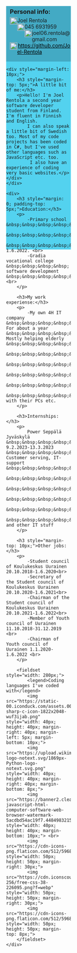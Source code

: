 <html lang="en">
<head>
    <meta charset="UTF-8">
    <meta name="viewport" content="width=device-width, initial-scale=1.0">
    <title>Document</title>
</head>
<style>
.info{
    float: left;
    width: 35%;
    height: 658px;
    background-color: #53d2ef;
    margin-right: 25px;
}
.box{
    height: 150px;
    background-color: #43aac4;
    padding-left: 10px;
}
.box img{
    float: left;
}
</style>
<body>
    <div class="info">
    <div class="box">
        <h3 style="margin-top: 0; margin-bottom: 5px; padding-top: 5px;">Personal info:</h3>
        <img src="https://icons.veryicon.com/png/o/internet--web/55-common-web-icons/person-4.png" style="height: 20px; width: 20px; background-color: #43aac4;"><p style="margin: 0;">Joel Rentola</p>
        <img src="https://cdn2.iconfinder.com/data/icons/font-awesome/1792/phone-512.png" style="height: 20px; width: 20px; background-color: #43aac4;"><p style="margin: 0;">045 6931959</p>
        <img src="https://cdn-icons-png.flaticon.com/512/4213/4213968.png" style="height: 20px; width: 20px; background-color: #43aac4;"><p style="margin: 0; margin-left: 22px;">joel06.rentola@gmail.com</p>
        <img src="https://cdn-icons-png.flaticon.com/512/25/25231.png" style="height: 20px; width: 20px; background-color: #43aac4;"><a href="https://github.com/Joel-Rentola" target="_blank" style="margin: 0; margin-top: 0px; margin-left: 2px; color: black;">https://github.com/Joel-Rentola</a>
    </div>

    <div style="margin-left: 10px;">
        <h3 style="margin-top: 5px;">A little bit of me:</h3>
        <p>Hello! I'm Joel Rentola a second year software developer student from Finland. I'm fluent in Finnish and English.
            I can also speak a little bit of Swedish too. Most of my code projects has been coded in C#, but I've used other languages such as JavaScript etc. too.
             I also have an experience of coding very basic websites.</p>
    </div>
    </div>

    <div>
        <h3 style="margin: 0; padding-top: 5px;">Education:</h3>
        <p>
            -Primary school &nbsp;&nbsp;&nbsp;&nbsp;&nbsp;&nbsp;&nbsp;&nbsp;&nbsp;&nbsp;&nbsp;&nbsp;&nbsp;&nbsp;&nbsp;&nbsp;&nbsp;&nbsp;&nbsp;&nbsp;&nbsp;&nbsp;&nbsp;
            &nbsp;&nbsp;&nbsp;&nbsp;&nbsp;&nbsp;&nbsp;&nbsp;&nbsp;&nbsp;&nbsp;&nbsp;&nbsp;&nbsp;&nbsp;&nbsp;&nbsp;&nbsp;&nbsp;&nbsp;&nbsp;&nbsp;&nbsp;&nbsp;&nbsp;&nbsp;
            &nbsp;&nbsp;&nbsp;&nbsp;&nbsp;&nbsp;&nbsp;&nbsp;&nbsp;&nbsp;&nbsp;&nbsp;&nbsp;&nbsp;&nbsp;graduated 1.6.2022. <br>
            -Gradia vocational college &nbsp;&nbsp;&nbsp;&nbsp; software development &nbsp;&nbsp;&nbsp;&nbsp;&nbsp;&nbsp;&nbsp;ongoing <br>
        </p>
    
        <h3>My work experiense:</h3>
        <p>
            -My own 4H IT company &nbsp;&nbsp;&nbsp;&nbsp;&nbsp;&nbsp;&nbsp; For about a year &nbsp;&nbsp;&nbsp;&nbsp;&nbsp;&nbsp;&nbsp;&nbsp;&nbsp;&nbsp;&nbsp;&nbsp;&nbsp;&nbsp;&nbsp; Mostly helping elderly &nbsp;&nbsp;&nbsp;&nbsp;&nbsp;
            &nbsp;&nbsp;&nbsp;&nbsp;&nbsp;&nbsp;&nbsp;&nbsp;&nbsp;&nbsp;&nbsp;&nbsp;&nbsp;
            &nbsp;&nbsp;&nbsp;&nbsp;&nbsp;&nbsp;&nbsp;&nbsp;&nbsp;&nbsp;&nbsp;&nbsp;&nbsp;&nbsp;&nbsp;&nbsp;
            &nbsp;&nbsp;&nbsp;&nbsp;&nbsp;&nbsp;&nbsp;&nbsp;&nbsp;&nbsp;&nbsp;&nbsp;&nbsp;&nbsp;&nbsp;&nbsp;&nbsp;&nbsp;&nbsp;&nbsp;
            &nbsp;&nbsp;&nbsp;&nbsp;&nbsp;&nbsp;&nbsp;&nbsp;&nbsp;&nbsp;&nbsp;&nbsp;&nbsp;&nbsp;&nbsp;&nbsp;&nbsp;&nbsp;&nbsp;&nbsp;
            &nbsp;&nbsp;&nbsp;&nbsp;&nbsp;&nbsp;&nbsp;&nbsp;&nbsp;&nbsp;&nbsp;&nbsp; with their PCs etc.
        </p>

        <h3>Internships:</h3>
        <p>
            Power Seppälä Jyväskylä &nbsp;&nbsp;&nbsp;&nbsp;&nbsp;&nbsp;&nbsp; 9.2.2023-13.3.2023 &nbsp;&nbsp;&nbsp;&nbsp;&nbsp;&nbsp;&nbsp;&nbsp;&nbsp;&nbsp;&nbsp; Customer serving, IT-support &nbsp;&nbsp;&nbsp;&nbsp;&nbsp;
            &nbsp;&nbsp;&nbsp;&nbsp;&nbsp;&nbsp;&nbsp;&nbsp;&nbsp;&nbsp;&nbsp;&nbsp;&nbsp;
            &nbsp;&nbsp;&nbsp;&nbsp;&nbsp;&nbsp;&nbsp;&nbsp;&nbsp;&nbsp;&nbsp;&nbsp;&nbsp;&nbsp;&nbsp;&nbsp;
            &nbsp;&nbsp;&nbsp;&nbsp;&nbsp;&nbsp;&nbsp;&nbsp;&nbsp;&nbsp;&nbsp;&nbsp;&nbsp;&nbsp;&nbsp;&nbsp;&nbsp;&nbsp;&nbsp;&nbsp;
            &nbsp;&nbsp;&nbsp;&nbsp;&nbsp;&nbsp;&nbsp;&nbsp;&nbsp;&nbsp;&nbsp;&nbsp;&nbsp;&nbsp;&nbsp;&nbsp;&nbsp;&nbsp;&nbsp;&nbsp;
            &nbsp;&nbsp;&nbsp;&nbsp;&nbsp;&nbsp;&nbsp;&nbsp;&nbsp;&nbsp;&nbsp;&nbsp; and other IT stuff
        </p>
    
        <h3 style="margin-top: 10px;">Other jobs:</h3>
        <p>
            -Student council of Koulukeskus Uurainen 20.10.2018-1.6.2020<br>
            -Secretary of the Student council of Koulukeskus Uurainen 20.10.2020-1.6.2021<br>
            -Chairman of the Student council of Koulukeskus Uurainen 20.10.2021-1.6.2022<br>
            -Member of Youth council of Uurainen 11.10.2018-31.12.2019 <br>
            -Chairman of Youth council of Uurainen 1.1.2020-1.6.2022 <br>
        </p>
    
        <fieldset style="width: 280px;">
            <legend>Coding languages I've coded with</legend>
            <img src="https://static-00.iconduck.com/assets.00/c-sharp-c-icon-1822x2048-wuf3ijab.png" style="width: 40px; height: 40px; margin-right: 40px; margin-left: 5px; margin-bottom: 10px;">
            <img src="https://upload.wikimedia.org/wikipedia/commons/thumb/c/c3/Python-logo-notext.svg/1869px-Python-logo-notext.svg.png" style="width: 40px; height: 40px; margin-right: 40px; margin-bottom: 8px;">
            <img src="https://banner2.cleanpng.com/20180411/cvq/kisspng-javascript-html-computer-software-web-browser-watermark-5acdbd54ac19f7.4484983215234327887049.jpg" style="width: 40px; height: 40px; margin-bottom: 10px;"> <br>
            <img src="https://cdn-icons-png.flaticon.com/512/5968/5968267.png" style="width: 50px; height: 50px; margin-right: 30px;">
            <img src="https://cdn.iconscout.com/icon/free/png-256/free-css-38-226095.png?f=webp" style="width: 50px; height: 50px; margin-right: 30px;">
            <img src="https://cdn-icons-png.flaticon.com/512/5968/5968332.png" style="width: 50px; height: 50px; margin-top: 8px;">
        </fieldset>
    </div>
</body>
</html>
